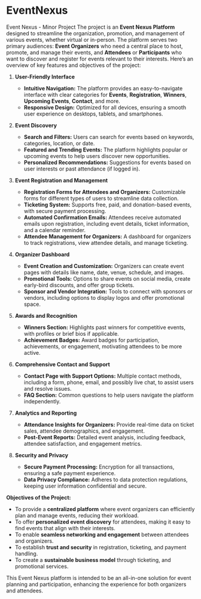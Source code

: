 # EventNexus
 Event Nexus -  Minor Project
The project is an **Event Nexus Platform** designed to streamline the organization, promotion, and management of various events, whether virtual or in-person. The platform serves two primary audiences: **Event Organizers** who need a central place to host, promote, and manage their events, and **Attendees** or **Participants** who want to discover and register for events relevant to their interests. Here’s an overview of key features and objectives of the project:

1. **User-Friendly Interface**
   - **Intuitive Navigation:** The platform provides an easy-to-navigate interface with clear categories for **Events**, **Registration**, **Winners**, **Upcoming Events**, **Contact**, and more.
   - **Responsive Design:** Optimized for all devices, ensuring a smooth user experience on desktops, tablets, and smartphones.

2. **Event Discovery**
   - **Search and Filters:** Users can search for events based on keywords, categories, location, or date.
   - **Featured and Trending Events:** The platform highlights popular or upcoming events to help users discover new opportunities.
   - **Personalized Recommendations:** Suggestions for events based on user interests or past attendance (if logged in).

3. **Event Registration and Management**
   - **Registration Forms for Attendees and Organizers:** Customizable forms for different types of users to streamline data collection.
   - **Ticketing System:** Supports free, paid, and donation-based events, with secure payment processing.
   - **Automated Confirmation Emails:** Attendees receive automated emails upon registration, including event details, ticket information, and a calendar reminder.
   - **Attendee Management for Organizers:** A dashboard for organizers to track registrations, view attendee details, and manage ticketing.

4. **Organizer Dashboard**
   - **Event Creation and Customization:** Organizers can create event pages with details like name, date, venue, schedule, and images.
   - **Promotional Tools:** Options to share events on social media, create early-bird discounts, and offer group tickets.
   - **Sponsor and Vendor Integration:** Tools to connect with sponsors or vendors, including options to display logos and offer promotional space.

5. **Awards and Recognition**
   - **Winners Section:** Highlights past winners for competitive events, with profiles or brief bios if applicable.
   - **Achievement Badges:** Award badges for participation, achievements, or engagement, motivating attendees to be more active.

6. **Comprehensive Contact and Support**
   - **Contact Page with Support Options:** Multiple contact methods, including a form, phone, email, and possibly live chat, to assist users and resolve issues.
   - **FAQ Section:** Common questions to help users navigate the platform independently.

7. **Analytics and Reporting**
   - **Attendance Insights for Organizers:** Provide real-time data on ticket sales, attendee demographics, and engagement.
   - **Post-Event Reports:** Detailed event analysis, including feedback, attendee satisfaction, and engagement metrics.

8. **Security and Privacy**
   - **Secure Payment Processing:** Encryption for all transactions, ensuring a safe payment experience.
   - **Data Privacy Compliance:** Adheres to data protection regulations, keeping user information confidential and secure.

**Objectives of the Project:**
   - To provide a **centralized platform** where event organizers can efficiently plan and manage events, reducing their workload.
   - To offer **personalized event discovery** for attendees, making it easy to find events that align with their interests.
   - To enable **seamless networking and engagement** between attendees and organizers.
   - To establish **trust and security** in registration, ticketing, and payment handling.
   - To create a **sustainable business model** through ticketing, and promotional services.

This Event Nexus platform is intended to be an all-in-one solution for event planning and participation, enhancing the experience for both organizers and attendees.
